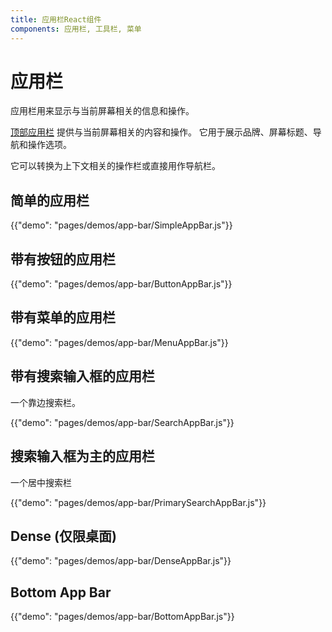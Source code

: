 ```yaml
---
title: 应用栏React组件
components: 应用栏, 工具栏, 菜单
---
```

# 应用栏

<p class="description">应用栏用来显示与当前屏幕相关的信息和操作。</p>

[顶部应用栏](https://material.io/design/components/app-bars-top.html) 提供与当前屏幕相关的内容和操作。 它用于展示品牌、屏幕标题、导航和操作选项。

它可以转换为上下文相关的操作栏或直接用作导航栏。

## 简单的应用栏

{{"demo": "pages/demos/app-bar/SimpleAppBar.js"}}

## 带有按钮的应用栏

{{"demo": "pages/demos/app-bar/ButtonAppBar.js"}}

## 带有菜单的应用栏

{{"demo": "pages/demos/app-bar/MenuAppBar.js"}}

## 带有搜索输入框的应用栏

一个靠边搜索栏。

{{"demo": "pages/demos/app-bar/SearchAppBar.js"}}

## 搜索输入框为主的应用栏

一个居中搜索栏

{{"demo": "pages/demos/app-bar/PrimarySearchAppBar.js"}}

## Dense (仅限桌面)

{{"demo": "pages/demos/app-bar/DenseAppBar.js"}}

## Bottom App Bar

{{"demo": "pages/demos/app-bar/BottomAppBar.js"}}